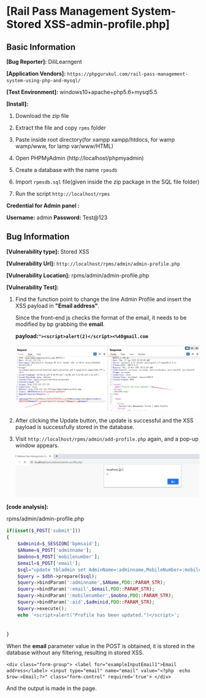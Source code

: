 # [Rail Pass Management System-Stored XSS-admin-profile.php]

## Basic Information

**[Bug Reporter]:** DiliLearngent

**[Application Vendors]:** `https://phpgurukul.com/rail-pass-management-system-using-php-and-mysql/`

**[Test Environment]:** windows10+apache+php5.6+mysql5.5

**[Install]:**

1. Download the zip file

2. Extract the file and copy `rpms` folder

3. Paste inside root directory(for xampp xampp/htdocs, for wamp wamp/www, for lamp var/www/HTML)

4. Open PHPMyAdmin (http://localhost/phpmyadmin)

5. Create a database with the name `rpmsdb`

6. Import `rpmsdb.sql` file(given inside the zip package in the SQL file folder)

7. Run the script `http://localhost/rpms`

**Credential for Admin panel :**

**Username:** admin
**Password:** Test@123

## Bug Information

**[Vulnerability type]:** Stored XSS

**[Vulnerability Url]:** `http://localhost/rpms/admin/admin-profile.php`    

**[Vulnerability Location]:** rpms/admin/admin-profile.php

**[Vulnerability Test]:**

1. Find the function point to change the line Admin Profile and insert the XSS payload in **"Email address"**.

   Since the front-end js checks the format of the email, it needs to be modified by bp grabbing the **email**.

   **payload:`"><script>alert(2)</script><%40gmail.com`**

   ![](../../img/20230427140006.png)

2. After clicking the Update button, the update is successful and the XSS payload is successfully stored in the database.

3. Visit `http://localhost/rpms/admin/add-profile.php` again, and a pop-up window appears.

   ![](../../img/20230427135932.png)

**[code analysis]:**

rpms/admin/admin-profile.php

```php
if(isset($_POST['submit']))
{
    $adminid=$_SESSION['bpmsaid'];
    $AName=$_POST['adminname'];
    $mobno=$_POST['mobilenumber'];
    $email=$_POST['email'];
    $sql="update tbladmin set AdminName=:adminname,MobileNumber=:mobilenumber,Email=:email where ID=:aid";
    $query = $dbh->prepare($sql);
    $query->bindParam(':adminname',$AName,PDO::PARAM_STR);
    $query->bindParam(':email',$email,PDO::PARAM_STR);
    $query->bindParam(':mobilenumber',$mobno,PDO::PARAM_STR);
    $query->bindParam(':aid',$adminid,PDO::PARAM_STR);
    $query->execute();
    echo '<script>alert("Profile has been updated.")</script>';


}
```

When the **email** parameter value in the POST is obtained, it is stored in the database without any filtering, resulting in stored XSS.

```php+HTML
<div class="form-group"> <label for="exampleInputEmail1">Email address</label> <input type="email" name="email" value="<?php  echo $row->Email;?>" class="form-control" required='true'> </div>
```

And the output is made in the page.